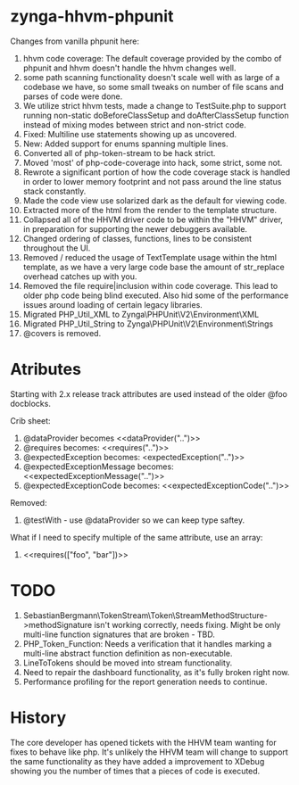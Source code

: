 # zynga-hhvm-phpunit

Changes from vanilla phpunit here:
1. hhvm code coverage: The default coverage provided by the combo of phpunit and hhvm doesn't handle the hhvm changes well.
1. some path scanning functionality doesn't scale well with as large of a codebase we have, so some small tweaks on number of file scans and parses of code were done.
1. We utilize strict hhvm tests, made a change to TestSuite.php to support running non-static doBeforeClassSetup and doAfterClassSetup function instead of mixing modes between strict and non-strict code.
1. Fixed: Multiline use statements showing up as uncovered.
1. New: Added support for enums spanning multiple lines.
1. Converted all of php-token-stream to be hack strict.
1. Moved 'most' of php-code-coverage into hack, some strict, some not.
1. Rewrote a significant portion of how the code coverage stack is handled in order to lower memory footprint and not pass around the line status stack constantly.
1. Made the code view use solarized dark as the default for viewing code.
1. Extracted more of the html from the render to the template structure.
1. Collapsed all of the HHVM driver code to be within the "HHVM" driver, in preparation for supporting the newer debuggers available.
1. Changed ordering of classes, functions, lines to be consistent throughout the UI.
1. Removed / reduced the usage of TextTemplate usage within the html template, as we have a very large code base the amount of str_replace overhead catches up with you.
1. Removed the file require|inclusion within code coverage. This lead to older php code being blind executed. Also hid some of the performance issues around loading of certain legacy libraries.
1. Migrated PHP_Util_XML to Zynga\PHPUnit\V2\Environment\XML
1. Migrated PHP_Util_String to Zynga\PHPUnit\V2\Environment\Strings
1. @covers is removed.

# Atributes

Starting with 2.x release track attributes are used instead of the older @foo docblocks.

Crib sheet:
1. @dataProvider becomes <<dataProvider("..")>>
1. @requires becomes: <<requires("..")>>
1. @expectedException becomes: <expectedException("..")>>
1. @expectedExceptionMessage becomes: <<expectedExceptionMessage("..")>>
1. @expectedExceptionCode becomes: <<expectedExceptionCode("..")>>

Removed:
1. @testWith - use @dataProvider so we can keep type saftey.

What if I need to specify multiple of the same attribute, use an array:
1. <<requires(["foo", "bar"])>>

# TODO  
1. SebastianBergmann\TokenStream\Token\StreamMethodStructure->methodSignature isn't working correctly, needs fixing. Might be only multi-line function signatures that are broken - TBD.
1. PHP_Token_Function: Needs a verification that it handles marking a multi-line abstract function definition as non-executable.
1. LineToTokens should be moved into stream functionality.
1. Need to repair the dashboard functionality, as it's fully broken right now.
1. Performance profiling for the report generation needs to continue.

# History

The core developer has opened tickets with the HHVM team wanting for fixes to behave like php. It's unlikely the HHVM team will
change to support the same functionality as they have added a improvement to XDebug showing you the
number of times that a pieces of code is executed.
